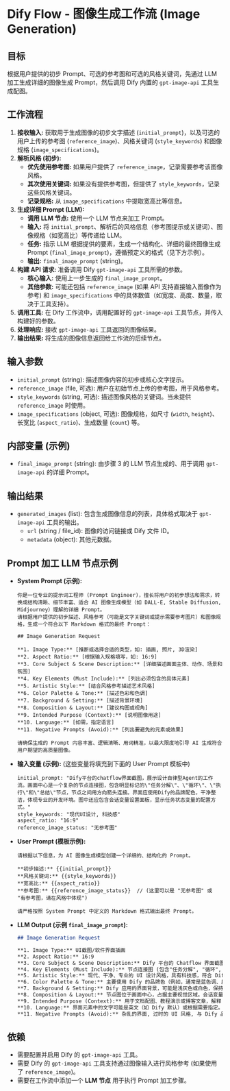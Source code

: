# Dify Flow - 图像生成工作流 (Image Generation)

## 目标

根据用户提供的初步 Prompt、可选的参考图和可选的风格关键词，先通过 LLM 加工生成详细的图像生成 Prompt，然后调用 Dify 内置的 `gpt-image-api` 工具生成配图。

## 工作流程

1.  **接收输入:** 获取用于生成图像的初步文字描述 (`initial_prompt`)，以及可选的用户上传的参考图 (`reference_image`)、风格关键词 (`style_keywords`) 和图像规格 (`image_specifications`)。
2.  **解析风格 (初步):** 
    *   **优先使用参考图:** 如果用户提供了 `reference_image`，记录需要参考该图像风格。
    *   **其次使用关键词:** 如果没有提供参考图，但提供了 `style_keywords`，记录这些风格关键词。
    *   **记录规格:** 从 `image_specifications` 中提取宽高比等信息。
3.  **生成详细 Prompt (LLM):** 
    *   **调用 LLM 节点:** 使用一个 LLM 节点来加工 Prompt。
    *   **输入:** 将 `initial_prompt`、解析后的风格信息（参考图提示或关键词）、图像规格（如宽高比）等传递给 LLM。
    *   **任务:** 指示 LLM 根据提供的要素，生成一个结构化、详细的最终图像生成 Prompt (`final_image_prompt`)，遵循预定义的格式（见下方示例）。
    *   **输出:** `final_image_prompt` (string)。
4.  **构建 API 请求:** 准备调用 Dify `gpt-image-api` 工具所需的参数。
    *   **核心输入:** 使用上一步生成的 `final_image_prompt`。
    *   **其他参数:** 可能还包括 `reference_image` (如果 API 支持直接输入图像作为参考) 和 `image_specifications` 中的具体数值（如宽度、高度、数量，取决于工具支持）。
5.  **调用工具:** 在 Dify 工作流中，调用配置好的 `gpt-image-api` 工具节点，并传入构建好的参数。
6.  **处理响应:** 接收 `gpt-image-api` 工具返回的图像结果。
7.  **输出结果:** 将生成的图像信息返回给工作流的后续节点。

## 输入参数

*   `initial_prompt` (string): 描述图像内容的初步或核心文字提示。
*   `reference_image` (file, 可选): 用户在初始节点上传的参考图，用于风格参考。
*   `style_keywords` (string, 可选): 描述图像风格的关键词。当未提供 `reference_image` 时使用。
*   `image_specifications` (object, 可选): 图像规格，如尺寸 (`width`, `height`)、长宽比 (`aspect_ratio`)、生成数量 (`count`) 等。

## 内部变量 (示例)

*   `final_image_prompt` (string): 由步骤 3 的 LLM 节点生成的、用于调用 `gpt-image-api` 的详细 Prompt。

## 输出结果

*   `generated_images` (list): 包含生成图像信息的列表，具体格式取决于 `gpt-image-api` 工具的输出。
    *   `url` (string / file_id): 图像的访问链接或 Dify 文件 ID。
    *   `metadata` (object): 其他元数据。

## Prompt 加工 LLM 节点示例

*   **System Prompt (示例):** 
    ```
    你是一位专业的提示词工程师 (Prompt Engineer)，擅长将用户的初步想法和需求，转换成结构清晰、细节丰富、适合 AI 图像生成模型（如 DALL-E, Stable Diffusion, Midjourney）理解的详细 Prompt。
    请根据用户提供的初步描述、风格参考（可能是文字关键词或提示需要参考图片）和图像规格，生成一个符合以下 Markdown 格式的最终 Prompt：

    ## Image Generation Request

    **1. Image Type:** [推断或选择合适的类型，如: 插画, 照片, 3D渲染]
    **2. Aspect Ratio:** [根据输入规格填写，如: 16:9]
    **3. Core Subject & Scene Description:** [详细描述画面主体、动作、场景和氛围]
    **4. Key Elements (Must Include):** [列出必须包含的具体元素]
    **5. Artistic Style:** [结合风格参考描述艺术风格]
    **6. Color Palette & Tone:** [描述色彩和色调]
    **7. Background & Setting:** [描述背景环境]
    **8. Composition & Layout:** [建议构图或视角]
    **9. Intended Purpose (Context):** [说明图像用途]
    **10. Language:** [如需，指定语言]
    **11. Negative Prompts (Avoid):** [列出要避免的元素或效果]

    请确保生成的 Prompt 内容丰富、逻辑清晰、用词精准，以最大限度地引导 AI 生成符合用户期望的高质量图像。
    ```
*   **输入变量 (示例):** (这些变量将填充到下面的 User Prompt 模板中)
    ```
    initial_prompt: "Dify平台的chatflow界面截图，展示设计自律型Agent的工作流。画面中心是一个复杂的节点连接图，包含明显标记的\"任务分解\"、\"循环\"、\"执行\"和\"总结\"节点，节点之间用方向箭头连接。界面应使用Dify的品牌配色，干净整洁，体现专业的开发环境。图中还应包含会话变量设置面板，显示任务状态变量的配置方式。"
    style_keywords: "现代UI设计, 科技感"
    aspect_ratio: "16:9"
    reference_image_status: "无参考图"
    ```
*   **User Prompt (模板示例):**
    ```
    请根据以下信息，为 AI 图像生成模型创建一个详细的、结构化的 Prompt。

    **初步描述:** {{initial_prompt}}
    **风格关键词:** {{style_keywords}}
    **宽高比:** {{aspect_ratio}}
    **参考图:** {{reference_image_status}}  // (这里可以是 "无参考图" 或 "有参考图，请在风格中体现")

    请严格按照 System Prompt 中定义的 Markdown 格式输出最终 Prompt。
    ```
*   **LLM Output (示例 `final_image_prompt`):**
    ```markdown
    ## Image Generation Request

    **1. Image Type:** UI截图/软件界面插画
    **2. Aspect Ratio:** 16:9
    **3. Core Subject & Scene Description:** Dify 平台的 Chatflow 界面截图，核心展示了一个设计完善的自律型 Agent 工作流。画面中心是一个清晰、复杂的节点连接图。
    **4. Key Elements (Must Include):** 节点连接图 (包含"任务分解", "循环", "执行", "总结"节点), 节点间的方向箭头, Dify 品牌配色界面, 会话变量设置面板 (展示任务状态变量配置)。
    **5. Artistic Style:** 现代、干净、专业的 UI 设计风格，具有科技感，符合 Dify 的品牌视觉。
    **6. Color Palette & Tone:** 主要使用 Dify 的品牌色（例如，通常是蓝色调、灰色和白色），整体色调专业、整洁、清晰。
    **7. Background & Setting:** Dify 应用的界面背景，可能是浅灰色或白色，保持简洁。
    **8. Composition & Layout:** 节点图位于画面中心，占据主要视觉区域。会话变量面板可以放在侧边或角落，不干扰主图。整体布局均衡、信息层级清晰。
    **9. Intended Purpose (Context):** 用于文档配图、教程演示或博客文章，解释 Dify 中 Agent 工作流的构建。
    **10. Language:** 界面元素中的文字可能是英文（如 Dify 默认）或根据需要指定。
    **11. Negative Prompts (Avoid):** 杂乱的界面, 过时的 UI 风格, 与 Dify 品牌无关的颜色, 模糊不清的节点文字。
    ```

## 依赖

*   需要配置并启用 Dify 的 `gpt-image-api` 工具。
*   需要 Dify 的 `gpt-image-api` 工具支持通过图像输入进行风格参考 (如果使用了 `reference_image`)。
*   需要在工作流中添加一个 **LLM 节点** 用于执行 Prompt 加工步骤。
